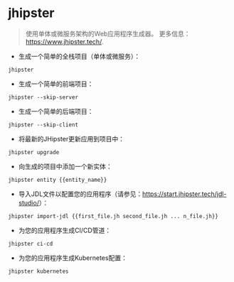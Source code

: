 # jhipster

> 使用单体或微服务架构的Web应用程序生成器。
> 更多信息：<https://www.jhipster.tech/>.

- 生成一个简单的全栈项目（单体或微服务）：

`jhipster`

- 生成一个简单的前端项目：

`jhipster --skip-server`

- 生成一个简单的后端项目：

`jhipster --skip-client`

- 将最新的JHipster更新应用到项目中：

`jhipster upgrade`

- 向生成的项目中添加一个新实体：

`jhipster entity {{entity_name}}`

- 导入JDL文件以配置您的应用程序（请参见：<https://start.jhipster.tech/jdl-studio/>）：

`jhipster import-jdl {{first_file.jh second_file.jh ... n_file.jh}}`

- 为您的应用程序生成CI/CD管道：

`jhipster ci-cd`

- 为您的应用程序生成Kubernetes配置：

`jhipster kubernetes`